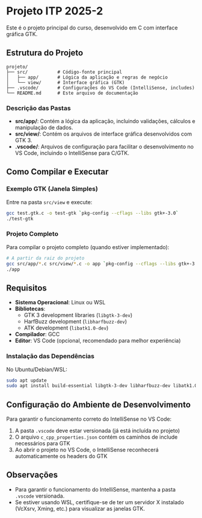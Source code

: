 # Projeto ITP 2025-2

Este é o projeto principal do curso, desenvolvido em C com interface gráfica GTK.

## Estrutura do Projeto

```
projeto/
├── src/           # Código-fonte principal
│   ├── app/       # Lógica da aplicação e regras de negócio
│   └── view/      # Interface gráfica (GTK)
├── .vscode/       # Configurações do VS Code (IntelliSense, includes)
└── README.md      # Este arquivo de documentação
```

### Descrição das Pastas

- **src/app/**: Contém a lógica da aplicação, incluindo validações, cálculos e manipulação de dados.
- **src/view/**: Contém os arquivos de interface gráfica desenvolvidos com GTK 3.
- **.vscode/**: Arquivos de configuração para facilitar o desenvolvimento no VS Code, incluindo o IntelliSense para C/GTK.

## Como Compilar e Executar

### Exemplo GTK (Janela Simples)

Entre na pasta `src/view` e execute:

```bash
gcc test.gtk.c -o test-gtk `pkg-config --cflags --libs gtk+-3.0`
./test-gtk
```

### Projeto Completo

Para compilar o projeto completo (quando estiver implementado):

```bash
# A partir da raiz do projeto
gcc src/app/*.c src/view/*.c -o app `pkg-config --cflags --libs gtk+-3.0`
./app
```

## Requisitos

- **Sistema Operacional**: Linux ou WSL
- **Bibliotecas**: 
  - GTK 3 development libraries (`libgtk-3-dev`)
  - HarfBuzz development (`libharfbuzz-dev`)
  - ATK development (`libatk1.0-dev`)
- **Compilador**: GCC
- **Editor**: VS Code (opcional, recomendado para melhor experiência)

### Instalação das Dependências

No Ubuntu/Debian/WSL:

```bash
sudo apt update
sudo apt install build-essential libgtk-3-dev libharfbuzz-dev libatk1.0-dev
```

## Configuração do Ambiente de Desenvolvimento

Para garantir o funcionamento correto do IntelliSense no VS Code:

1. A pasta `.vscode` deve estar versionada (já está incluída no projeto)
2. O arquivo `c_cpp_properties.json` contém os caminhos de include necessários para GTK
3. Ao abrir o projeto no VS Code, o IntelliSense reconhecerá automaticamente os headers do GTK

## Observações

- Para garantir o funcionamento do IntelliSense, mantenha a pasta `.vscode` versionada.
- Se estiver usando WSL, certifique-se de ter um servidor X instalado (VcXsrv, Xming, etc.) para visualizar as janelas GTK.
